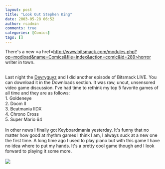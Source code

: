 ```yaml
---
layout: post
title: "Look Out Stephen King"
date: 2003-05-28 06:52
author: rcadmin
comments: true
categories: [Comics]
tags: []
---
```

There's a new <a href=http://www.bitsmack.com/modules.php?op=modload&name=Comics&file=index&action=comic&id=289>horror writer</a> in town.
<br />

<br />
Last night the <a href=http://www.devryguyz.com>Devryguyz</a> and I did another episode of Bitsmack LIVE. You can download it in the Downloads section. It was raw, uncut, unsensored video game discussion. I've had time to rethink my top 5 favorite games of all time and they are as follows:
<br />
1. Goldeneye
<br />
2. Doom II
<br />
3. Beatmania IIDX
<br />
4. Chrono Cross
<br />
5. Super Mario 64
<br />

<br />
In other news I finally got Keyboardmania yesterday. It's funny that no matter how good at rhythm games I think I am, I always suck at a new one the first time. A long time ago I used to play piano but with this game I have no idea where to put my hands. It's a pretty cool game though and I look forward to playing it some more.<Br><br><!--more--><img src='http://dl.bitsmack.com/comics/20030528.gif' alt'' />
